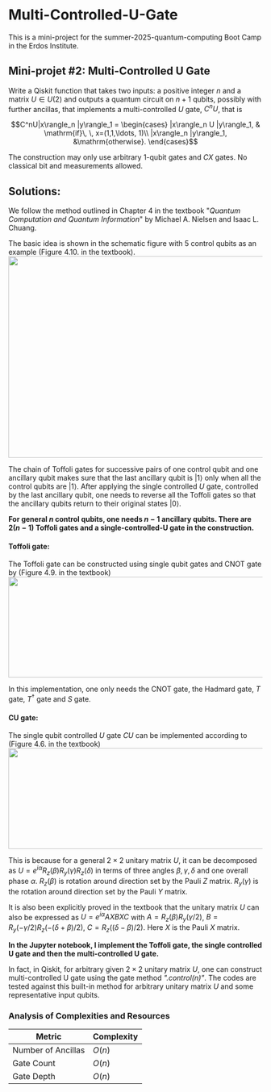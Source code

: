 # Multi-Controlled-U-Gate

This is a mini-project for the summer-2025-quantum-computing Boot Camp in the Erdos Institute. 

## Mini-projet #2: Multi-Controlled U Gate

Write a Qiskit function that takes two inputs: a positive integer $n$ and a matrix $U\in U(2)$ and outputs a quantum circuit on $n+1$ qubits, possibly with further ancillas, that implements a multi-controlled $U$ gate, $C^nU$, that is 
 
$$C^nU|x\rangle_n |y\rangle_1 = \begin{cases}
|x\rangle_n U |y\rangle_1, & \mathrm{if}\, \, x=(1,1,\ldots, 1)\\
|x\rangle_n |y\rangle_1, &\mathrm{otherwise}.
\end{cases}$$

The construction may only use arbitrary 1-qubit gates and $CX$ gates. No classical bit and measurements allowed. 


## Solutions:

We follow the method outlined in Chapter 4 in the textbook "_Quantum Computation and Quantum Information_" by Michael A. Nielsen and Isaac L. Chuang. 

The basic idea is shown in the schematic figure with $5$ control qubits as an example (Figure 4.10. in the textbook). <img src="https://github.com/user-attachments/assets/54c503e9-53ab-43c7-9dde-31f1429a596e" width="700" height="400" />

The chain of Toffoli gates for successive pairs of one control qubit and one ancillary qubit makes sure that the last ancillary qubit is $|1\rangle$ only when all the control qubits are $|1\rangle$. After applying the single controlled $U$ gate, controlled by the last ancillary qubit, one needs to reverse all the Toffoli gates so that the ancillary qubits return to their original states $|0\rangle$.  

**For general $n$ control qubits, one needs $n-1$ ancillary qubits. There are $2(n-1)$ Toffoli gates and a single-controlled-U gate in the construction.** 

#### Toffoli gate:

The Toffoli gate can be constructed using single qubit gates and CNOT gate by (Figure 4.9. in the textbook)
<img src="https://github.com/user-attachments/assets/23385c48-255b-4b8e-a551-e304c6730c41" width="700" height="200" />

In this implementation, one only needs the CNOT gate, the Hadmard gate, $T$ gate, $T^{\dagger}$ gate and $S$ gate. 

#### CU gate:

The single qubit controlled $U$ gate $CU$ can be implemented according to (Figure 4.6. in the textbook)
<img src="https://github.com/user-attachments/assets/63751db4-efb8-4b74-b143-3e594f8912ce" width="600" height="200" />

This is because for a general $2\times 2$ unitary matrix $U$, it can be decomposed as $U=e^{i\alpha} R_z(\beta) R_y(\gamma) R_z(\delta)$ in terms of three angles $\beta, \gamma, \delta$ and one overall phase $\alpha$. $R_z(\beta)$ is rotation around direction set by the Pauli $Z$ matrix. $R_y(\gamma)$ is the rotation around direction set by the Pauli $Y$ matrix. 

It is also been explicitly proved in the textbook that the unitary matrix $U$ can also be expressed as $U =  e^{i\alpha} AXBXC$ with $A = R_z(\beta) R_y(\gamma/2)$, $B=R_y(-\gamma/2)R_z(-(\delta+\beta)/2)$, $C=R_z((\delta-\beta)/2)$. Here $X$ is the Pauli $X$ matrix. 

**In the Jupyter notebook, I implement the Toffoli gate, the single controlled U gate and then the multi-controlled U gate.**

In fact, in Qiskit, for arbitrary given $2\times 2$ unitary matrix $U$, one can construct multi-controlled U gate using the gate method _".control(n)"_. The codes are tested against this built-in method for arbitrary unitary matrix $U$ and some representative input qubits. 

### Analysis of Complexities and Resources
|Metric              |Complexity          |
|--------------------|--------------------|
|Number of Ancillas  |$O(n)$              |
|Gate Count          |$O(n)$              |
|Gate Depth          |$O(n)$              |

